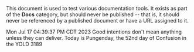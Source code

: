This document is used to test various documentation tools.  It exists as part of the **Docs** category, but should never be published -- that is, it should never be referenced by a published document or have a URL assigned to it.

Mon Jul 17 04:39:37 PM CDT 2023
Good intentions don't mean anything unless they can deliver.
Today is Pungenday, the 52nd day of Confusion in the YOLD 3189